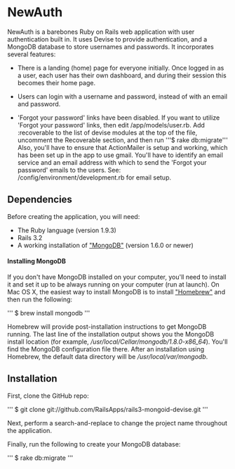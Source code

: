 # NewAuth

NewAuth is a barebones Ruby on Rails web application with user authentication built in.  It uses Devise to provide authentication, and a MongoDB database to store usernames and passwords.  It incorporates several features:

* There is a landing (home) page for everyone initially.  Once logged in as a user, each user has their own dashboard, and during their session this becomes their home page.  

* Users can login with a username and password, instead of with an email and password.

* 'Forgot your password' links have been disabled.  If you want to utilize 'Forgot your password' links, then edit /app/models/user.rb.  Add :recoverable to the list of devise modules at the top of the file, uncomment the Recoverable section, and then run '''$ rake db:migrate'''  Also, you'll have to ensure that ActionMailer is setup and working, which has been set up in the app to use gmail. You'll have to identify an email service and an email address with which to send the 'Forgot your password' emails to the users.  See:  /config/environment/development.rb for email setup.


## Dependencies

Before creating the application, you will need:

* The Ruby language (version 1.9.3)
* Rails 3.2
* A working installation of ["MongoDB"](http://www.mongodb.org) (version 1.6.0 or newer)

#### Installing MongoDB

If you don't have MongoDB installed on your computer, you'll need to install it and set it up to be always running on your computer (run at launch). On Mac OS X, the easiest way to install MongoDB is to install ["Homebrew"](http://mxcl.github.com/homebrew) and then run the following:

'''
$ brew install mongodb
'''

Homebrew will provide post-installation instructions to get MongoDB running. The last line of the installation output shows you the MongoDB install location (for example, */usr/local/Cellar/mongodb/1.8.0-x86_64*). You'll find the MongoDB configuration file there. After an installation using Homebrew, the default data directory will be */usr/local/var/mongodb*.


## Installation

First, clone the GitHub repo:

'''
$ git clone git://github.com/RailsApps/rails3-mongoid-devise.git
'''

Next, perform a search-and-replace to change the project name throughout the application. 

Finally, run the following to create your MongoDB database:

'''
$ rake db:migrate
'''

